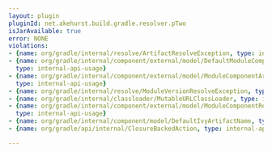 ```yaml
---
layout: plugin
pluginId: net.akehurst.build.gradle.resolver.pTwo
isJarAvailable: true
error: NONE
violations:
- {name: org/gradle/internal/resolve/ArtifactResolveException, type: internal-api-usage}
- {name: org/gradle/internal/component/external/model/DefaultModuleComponentArtifactMetaData,
  type: internal-api-usage}
- {name: org/gradle/internal/component/external/model/ModuleComponentArtifactMetaData,
  type: internal-api-usage}
- {name: org/gradle/internal/resolve/ModuleVersionResolveException, type: internal-api-usage}
- {name: org/gradle/internal/classloader/MutableURLClassLoader, type: internal-api-usage}
- {name: org/gradle/internal/component/external/model/ModuleComponentResolveMetaData,
  type: internal-api-usage}
- {name: org/gradle/internal/component/model/DefaultIvyArtifactName, type: internal-api-usage}
- {name: org/gradle/api/internal/ClosureBackedAction, type: internal-api-usage}

---
```

